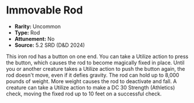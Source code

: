 # Immovable Rod

- **Rarity:** Uncommon
- **Type:** Rod
- **Attunement:** No
- **Source:** 5.2 SRD (D&D 2024)

This iron rod has a button on one end. You can take a Utilize action to press the button, which causes the rod to become magically fixed in place. Until you or another creature takes a Utilize action to push the button again, the rod doesn't move, even if it defies gravity. The rod can hold up to 8,000 pounds of weight. More weight causes the rod to deactivate and fall. A creature can take a Utilize action to make a DC 30 Strength (Athletics) check, moving the fixed rod up to 10 feet on a successful check.
